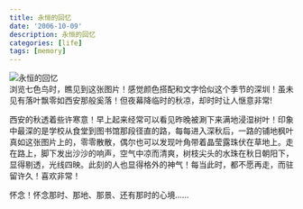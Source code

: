 ```yaml
---
title: 永恒的回忆
date: '2006-10-09'
description: 永恒的回忆
categories: [life]
tags: [memory]
---
```


![永恒的回忆](/assets/media/2006/07.jpg)   
浏览七色鸟时，瞧见到这张图片！感觉颜色搭配和文字恰似这个季节的深圳！虽未见有落叶飘零如西安那般奚落！但夜幕降临时的秋凉，却时时让人惬意非常!

西安的秋透着些许寒意！早上起来经常可以看见昨晚被涮下来满地浸湿树叶！印象中最深的是学校从食堂到图书馆那段径直的路，每每进入深秋后，一路的铺地枫叶真如这张图片上的，零零散散，偶尔也可以发现叶角带着晶莹露珠伏在草地上。走在路上，脚下发出沙沙的响声，空气中凉而清爽，树枝尖头的水珠在秋日朝阳下，显得剔透，光线四映。此刻的人也显得格外的神气！每当此时，都不愿再走，而驻留许久！喜欢非常！

怀念！怀念那时、那地、那景、还有那时的心境……

